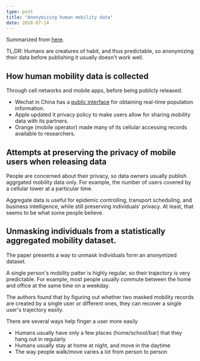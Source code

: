 ```yaml
---
type: post
title: "Anonymizing human mobility data"
date: 2018-07-14
---
```


Summarized from [here](https://arxiv.org/abs/1702.06270).

TL;DR: Humans are creatures of habit, and thus predictable,
so anonymizing their data before publishing it usually doesn't work well.

## How human mobility data is collected

Through cell networks and mobile apps, before being publicly released. 
* Wechat in China has a [public interface](http://admin.wechat.com/wiki/index.php?title=Callback_Data_API)
  for obtaining real-time population information.
* Apple updated it privacy policy to make users allow for sharing mobility data 
  with its partners. 
* Orange (mobile operator) made many of its cellular accessing records available to researchers.

## Attempts at preserving the privacy of mobile users when releasing data

People are concerned about their privacy, so data owners
usually publish aggrgated mobility data only.
For example, the number of users covered by a cellular tower at a particular time.

Aggregate data is useful for epidemic controlling, transport scheduling, and business intelligence,
while still preserving individuals' privacy.
At least, that seems to be what some people believe.

## Unmasking individuals from a statistically aggregated mobility dataset.

The paper presents a way to unmask individuals form an anonymized dataset.

A single person's mobility patter is highly regular,
so their trajectory is very predictable.
For example, most people usually commute between the home and office at the 
same time on a weekday.

The authors found that by figuring out whether two masked mobility records
are created by a single user or different ones,
they can recover a single user's trajectory easily. 

There are several ways help finger a user more easily
* Humans usually have only a few places (home/school/bar) that they hang out in regularly
* Humans usually stay at home at night, and move in the daytime
* The way people walk/move varies a lot from person to person













